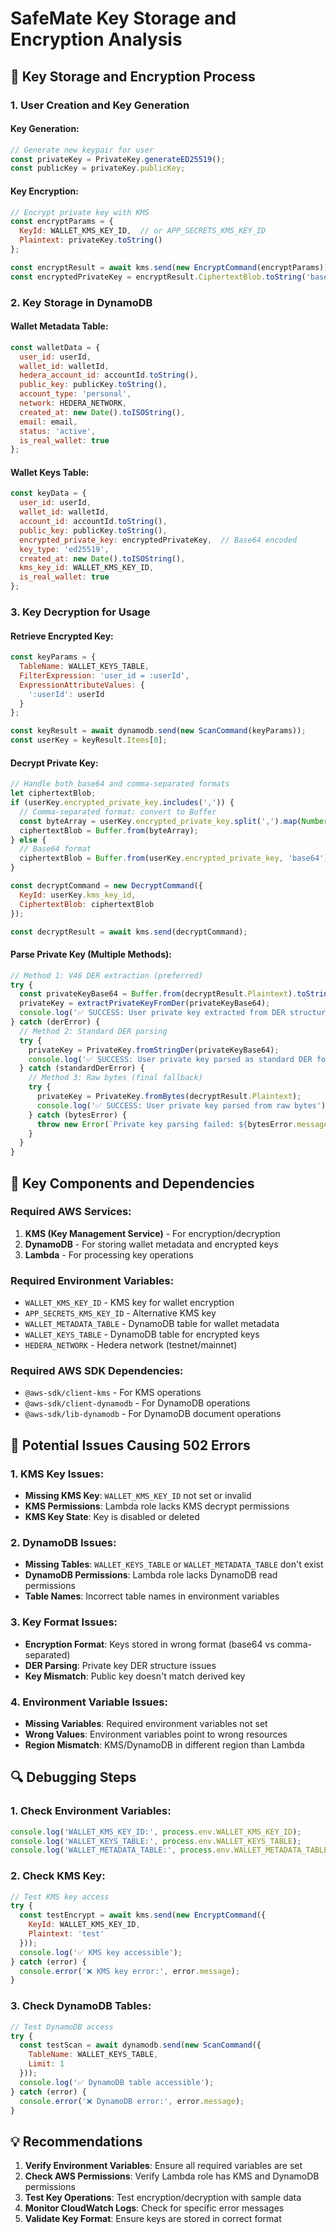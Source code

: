 # SafeMate Key Storage and Encryption Analysis

## 🔐 **Key Storage and Encryption Process**

### **1. User Creation and Key Generation**

#### **Key Generation:**
```javascript
// Generate new keypair for user
const privateKey = PrivateKey.generateED25519();
const publicKey = privateKey.publicKey;
```

#### **Key Encryption:**
```javascript
// Encrypt private key with KMS
const encryptParams = {
  KeyId: WALLET_KMS_KEY_ID,  // or APP_SECRETS_KMS_KEY_ID
  Plaintext: privateKey.toString()
};

const encryptResult = await kms.send(new EncryptCommand(encryptParams));
const encryptedPrivateKey = encryptResult.CiphertextBlob.toString('base64');
```

### **2. Key Storage in DynamoDB**

#### **Wallet Metadata Table:**
```javascript
const walletData = {
  user_id: userId,
  wallet_id: walletId,
  hedera_account_id: accountId.toString(),
  public_key: publicKey.toString(),
  account_type: 'personal',
  network: HEDERA_NETWORK,
  created_at: new Date().toISOString(),
  email: email,
  status: 'active',
  is_real_wallet: true
};
```

#### **Wallet Keys Table:**
```javascript
const keyData = {
  user_id: userId,
  wallet_id: walletId,
  account_id: accountId.toString(),
  public_key: publicKey.toString(),
  encrypted_private_key: encryptedPrivateKey,  // Base64 encoded
  key_type: 'ed25519',
  created_at: new Date().toISOString(),
  kms_key_id: WALLET_KMS_KEY_ID,
  is_real_wallet: true
};
```

### **3. Key Decryption for Usage**

#### **Retrieve Encrypted Key:**
```javascript
const keyParams = {
  TableName: WALLET_KEYS_TABLE,
  FilterExpression: 'user_id = :userId',
  ExpressionAttributeValues: {
    ':userId': userId
  }
};

const keyResult = await dynamodb.send(new ScanCommand(keyParams));
const userKey = keyResult.Items[0];
```

#### **Decrypt Private Key:**
```javascript
// Handle both base64 and comma-separated formats
let ciphertextBlob;
if (userKey.encrypted_private_key.includes(',')) {
  // Comma-separated format: convert to Buffer
  const byteArray = userKey.encrypted_private_key.split(',').map(Number);
  ciphertextBlob = Buffer.from(byteArray);
} else {
  // Base64 format
  ciphertextBlob = Buffer.from(userKey.encrypted_private_key, 'base64');
}

const decryptCommand = new DecryptCommand({
  KeyId: userKey.kms_key_id,
  CiphertextBlob: ciphertextBlob
});

const decryptResult = await kms.send(decryptCommand);
```

#### **Parse Private Key (Multiple Methods):**
```javascript
// Method 1: V46 DER extraction (preferred)
try {
  const privateKeyBase64 = Buffer.from(decryptResult.Plaintext).toString('base64');
  privateKey = extractPrivateKeyFromDer(privateKeyBase64);
  console.log('✅ SUCCESS: User private key extracted from DER structure');
} catch (derError) {
  // Method 2: Standard DER parsing
  try {
    privateKey = PrivateKey.fromStringDer(privateKeyBase64);
    console.log('✅ SUCCESS: User private key parsed as standard DER format');
  } catch (standardDerError) {
    // Method 3: Raw bytes (final fallback)
    try {
      privateKey = PrivateKey.fromBytes(decryptResult.Plaintext);
      console.log('✅ SUCCESS: User private key parsed from raw bytes');
    } catch (bytesError) {
      throw new Error(`Private key parsing failed: ${bytesError.message}`);
    }
  }
}
```

## 🔧 **Key Components and Dependencies**

### **Required AWS Services:**
1. **KMS (Key Management Service)** - For encryption/decryption
2. **DynamoDB** - For storing wallet metadata and encrypted keys
3. **Lambda** - For processing key operations

### **Required Environment Variables:**
- `WALLET_KMS_KEY_ID` - KMS key for wallet encryption
- `APP_SECRETS_KMS_KEY_ID` - Alternative KMS key
- `WALLET_METADATA_TABLE` - DynamoDB table for wallet metadata
- `WALLET_KEYS_TABLE` - DynamoDB table for encrypted keys
- `HEDERA_NETWORK` - Hedera network (testnet/mainnet)

### **Required AWS SDK Dependencies:**
- `@aws-sdk/client-kms` - For KMS operations
- `@aws-sdk/client-dynamodb` - For DynamoDB operations
- `@aws-sdk/lib-dynamodb` - For DynamoDB document operations

## 🚨 **Potential Issues Causing 502 Errors**

### **1. KMS Key Issues:**
- **Missing KMS Key**: `WALLET_KMS_KEY_ID` not set or invalid
- **KMS Permissions**: Lambda role lacks KMS decrypt permissions
- **KMS Key State**: Key is disabled or deleted

### **2. DynamoDB Issues:**
- **Missing Tables**: `WALLET_KEYS_TABLE` or `WALLET_METADATA_TABLE` don't exist
- **DynamoDB Permissions**: Lambda role lacks DynamoDB read permissions
- **Table Names**: Incorrect table names in environment variables

### **3. Key Format Issues:**
- **Encryption Format**: Keys stored in wrong format (base64 vs comma-separated)
- **DER Parsing**: Private key DER structure issues
- **Key Mismatch**: Public key doesn't match derived key

### **4. Environment Variable Issues:**
- **Missing Variables**: Required environment variables not set
- **Wrong Values**: Environment variables point to wrong resources
- **Region Mismatch**: KMS/DynamoDB in different region than Lambda

## 🔍 **Debugging Steps**

### **1. Check Environment Variables:**
```javascript
console.log('WALLET_KMS_KEY_ID:', process.env.WALLET_KMS_KEY_ID);
console.log('WALLET_KEYS_TABLE:', process.env.WALLET_KEYS_TABLE);
console.log('WALLET_METADATA_TABLE:', process.env.WALLET_METADATA_TABLE);
```

### **2. Check KMS Key:**
```javascript
// Test KMS key access
try {
  const testEncrypt = await kms.send(new EncryptCommand({
    KeyId: WALLET_KMS_KEY_ID,
    Plaintext: 'test'
  }));
  console.log('✅ KMS key accessible');
} catch (error) {
  console.error('❌ KMS key error:', error.message);
}
```

### **3. Check DynamoDB Tables:**
```javascript
// Test DynamoDB access
try {
  const testScan = await dynamodb.send(new ScanCommand({
    TableName: WALLET_KEYS_TABLE,
    Limit: 1
  }));
  console.log('✅ DynamoDB table accessible');
} catch (error) {
  console.error('❌ DynamoDB error:', error.message);
}
```

## 💡 **Recommendations**

1. **Verify Environment Variables**: Ensure all required variables are set
2. **Check AWS Permissions**: Verify Lambda role has KMS and DynamoDB permissions
3. **Test Key Operations**: Test encryption/decryption with sample data
4. **Monitor CloudWatch Logs**: Check for specific error messages
5. **Validate Key Format**: Ensure keys are stored in correct format
